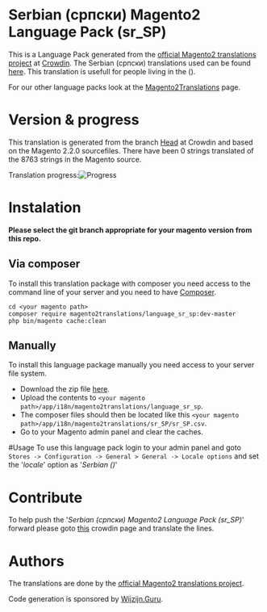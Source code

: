# Serbian (српски) Magento2 Language Pack (sr_SP)
This is a Language Pack generated from the [official Magento2 translations project](https://crowdin.com/project/magento-2) at [Crowdin](https://crowdin.com).
The Serbian (српски) translations used can be found [here](https://crowdin.com/project/magento-2/sr).
This translation is usefull for people living in the  ().

For our other language packs look at the [Magento2Translations](http://magento2translations.github.io/) page.

# Version & progress
This translation is generated from the branch [Head](https://crowdin.com/project/magento-2/sr#/Head) at Crowdin and based on the Magento 2.2.0 sourcefiles.
There have been  0 strings translated of the 8763 strings in the Magento source.

Translation progress:![Progress](http://progressed.io/bar/0)

# Instalation
**Please select the git branch appropriate for your magento version from this repo.**
## Via composer
To install this translation package with composer you need access to the command line of your server and you need to have [Composer](https://getcomposer.org).
```
cd <your magento path>
composer require magento2translations/language_sr_sp:dev-master
php bin/magento cache:clean
```
## Manually
To install this language package manually you need access to your server file system.
* Download the zip file [here](https://github.com/Magento2Translations/language_sr_sp/archive/master.zip).
* Upload the contents to `<your magento path>/app/i18n/magento2translations/language_sr_sp`.
* The composer files should then be located like this `<your magento path>/app/i18n/magento2translations/sr_SP/sr_SP.csv`.
* Go to your Magento admin panel and clear the caches.

#Usage
To use this language pack login to your admin panel and goto `Stores -> Configuration -> General > General -> Locale options` and set the '*locale*' option as '*Serbian ()*'

# Contribute
To help push the '*Serbian (српски) Magento2 Language Pack (sr_SP)*' forward please goto [this](https://crowdin.com/project/magento-2/sr) crowdin page and translate the lines.

# Authors
The translations are done by the [official Magento2 translations project](https://crowdin.com/project/magento-2).

Code generation is sponsored by [Wijzijn.Guru](http://www.wijzijn.guru/).